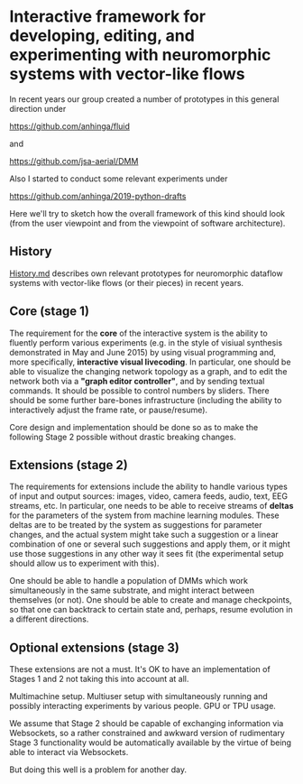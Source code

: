 # Interactive framework for developing, editing, and experimenting with neuromorphic systems with vector-like flows

In recent years our group created a number of prototypes in this general direction under

https://github.com/anhinga/fluid

and 

https://github.com/jsa-aerial/DMM

Also I started to conduct some relevant experiments under

https://github.com/anhinga/2019-python-drafts

Here we'll try to sketch how the overall framework of this kind should look (from the user viewpoint and from the viewpoint of software architecture).

## History

[History.md](History.md) describes own relevant prototypes for neuromorphic dataflow systems with vector-like flows (or their pieces) in recent years. 

## Core (stage 1)

The requirement for the **core** of the interactive system is the ability to fluently perform various experiments (e.g. in the style of visiual synthesis demonstrated in May and June 2015) by using visual programming and, more specifically, **interactive visual livecoding**. In particular, one should be able to visualize the changing network topology as a graph, and to edit the network both via a **"graph editor controller"**, and by sending textual commands. It should be possible to control numbers by sliders. There should be some further bare-bones infrastructure (including the ability to interactively adjust the frame rate, or pause/resume).

Core design and implementation should be done so as to make the following Stage 2 possible without drastic breaking changes.

## Extensions (stage 2)

The requirements for extensions include the ability to handle various types of input and output sources: images, video, camera feeds, audio, text, EEG streams, etc. In particular, one needs to be able to receive streams of **deltas** for the parameters of the system from machine learning modules. These deltas are to be treated by the system as suggestions for parameter changes, and the actual system might take such a suggestion or a linear combination of one or several such suggestions and apply them, or it might use those suggestions in any other way it sees fit (the experimental setup should allow us to experiment with this).

One should be able to handle a population of DMMs which work simultaneously in the same substrate, and might interact between themselves (or not). One should be able to create and manage checkpoints, so that one can backtrack to certain state and, perhaps, resume evolution in a different directions.

## Optional extensions (stage 3)

These extensions are not a must. It's OK to have an implementation of Stages 1 and 2 not taking this into account at all.

Multimachine setup. Multiuser setup with simultaneously running and possibly interacting experiments by various people. GPU or TPU usage.

We assume that Stage 2 should be capable of exchanging information via Websockets, so a rather constrained and awkward version of rudimentary Stage 3 functionality would be automatically available by the virtue of being able to interact via Websockets.

But doing this well is a problem for another day.





